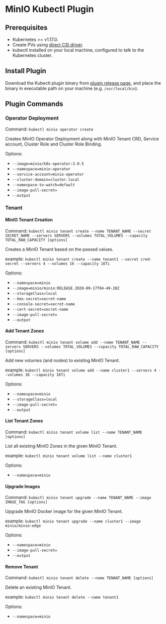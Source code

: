 # MinIO Kubectl Plugin

## Prerequisites

- Kubernetes >= v1.17.0.
- Create PVs using [direct CSI driver](https://github.com/minio/operator/blob/master/docs/using-direct-csi.md).
- kubectl installed on your local machine, configured to talk to the Kubernetes cluster.

## Install Plugin

Download the Kubectl plugin binary from [plugin release page](https://github.com/minio/operator/releases), and place the binary in executable path on your machine (e.g. `/usr/local/bin`).

## Plugin Commands

### Operator Deployment

Command: `kubectl minio operator create`

Creates MinIO Operator Deployment along with MinIO Tenant CRD, Service account, Cluster Role and Cluster Role Binding.

Options:

- `--image=minio/k8s-operator:3.0.5`
- `--namespace=minio-operator`
- `--service-account=minio-operator`
- `--cluster-domain=cluster.local`
- `--namespace-to-watch=default`
- `--image-pull-secret=`
- `--output`

### Tenant

#### MinIO Tenant Creation

Command: `kubectl minio tenant create --name TENANT_NAME --secret SECRET_NAME --servers SERVERS --volumes TOTAL_VOLUMES --capacity TOTAL_RAW_CAPACITY [options]`

Creates a MinIO Tenant based on the passed values.

example: `kubectl minio tenant create --name tenant1 --secret cred-secret --servers 4 --volumes 16 --capacity 16Ti`

Options:

- `--namespace=minio`
- `--image=minio/minio:RELEASE.2020-09-17T04-49-20Z`
- `--storageClass=local`
- `--kms-secret=secret-name`
- `--console-secret=secret-name`
- `--cert-secret=secret-name`
- `--image-pull-secret=`
- `--output`

#### Add Tenant Zones

Command: `kubectl minio tenant volume add --name TENANT_NAME --servers SERVERS --volumes TOTAL_VOLUMES --capacity TOTAL_RAW_CAPACITY [options]`

Add new volumes (and nodes) to existing MinIO Tenant.

example: `kubectl minio tenant volume add --name cluster1 --servers 4 --volumes 16 --capacity 16Ti`

Options:

- `--namespace=minio`
- `--storageClass=local`
- `--image-pull-secret=`
- `--output`

#### List Tenant Zones

Command: `kubectl minio tenant volume list --name TENANT_NAME [options]`

List all existing MinIO Zones in the given MinIO Tenant.

example: `kubectl minio tenant volume list --name cluster1`

Options:

- `--namespace=minio`

#### Upgrade Images

Command: `kubectl minio tenant upgrade --name TENANT_NAME --image IMAGE_TAG [options]`

Upgrade MinIO Docker image for the given MinIO Tenant.

example: `kubectl minio tenant upgrade --name cluster1 --image minio/minio:edge`

Options:

- `--namespace=minio`
- `--image-pull-secret=`
- `--output`

#### Remove Tenant

Command: `kubectl minio tenant delete --name TENANT_NAME [options]`

Delete an existing MinIO Tenant.

example: `kubectl minio tenant delete --name tenant1`

Options:

- `--namespace=minio`
